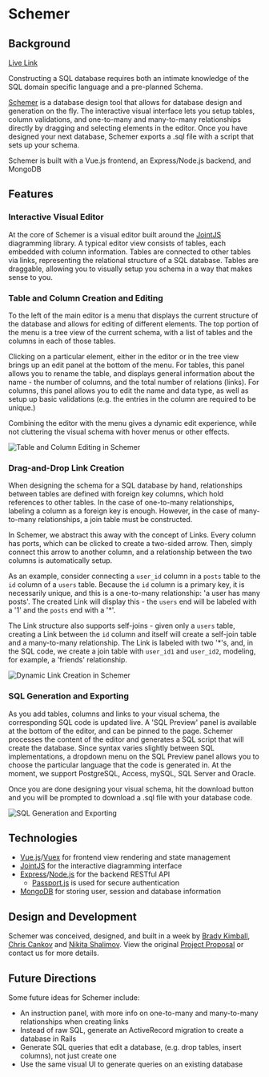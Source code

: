 # Schemer
## Background

[Live Link][live-link]

Constructing a SQL database requires both an intimate knowledge of the SQL domain specific language and a pre-planned Schema.

[Schemer][live-link] is a database design tool that allows for database design and generation on the fly. The interactive visual interface lets you setup tables, column validations, and one-to-many and many-to-many relationships directly by dragging and selecting elements in the editor. Once you have designed your next
database, Schemer exports a .sql file with a script that sets up your schema.

Schemer is built with a Vue.js frontend, an Express/Node.js backend, and MongoDB

[live-link]:https://schemer.herokuapp.com

## Features

### Interactive Visual Editor
At the core of Schemer is a visual editor built around the [JointJS](https://www.jointjs.com/) diagramming library.
A typical editor view consists of tables, each embedded with column information. Tables are connected to other tables via links, representing the relational structure of a SQL database. Tables are draggable, allowing you to visually setup you schema in a way that makes sense to you.

### Table and Column Creation and Editing
To the left of the main editor is a menu that displays the current structure of the database and allows for editing of different elements. The top portion of the menu is a tree view of the current schema, with a list of tables and the columns in each of those tables.

Clicking on a particular element, either in the editor or in the tree view brings up an edit panel at the bottom of the menu. For tables, this panel allows you to rename the table, and displays general information about the name - the number of columns, and the total number of relations (links). For columns, this panel allows you to edit the name and data type, as well as setup up basic validations (e.g. the entries in the column are required to be unique.)

Combining the editor with the menu gives a dynamic edit experience, while not cluttering the visual schema with
hover menus or other effects.

![Table and Column Editing in Schemer](docs/demos/schemer_edit_demo.gif)

### Drag-and-Drop Link Creation
When designing the schema for a SQL database by hand, relationships between tables are defined with foreign key columns, which hold references to other tables. In the case of one-to-many relationships, labeling a column as a foreign key is enough. However, in the case of many-to-many relationships, a join table must be constructed.

In Schemer, we abstract this away with the concept of Links. Every column has ports, which can be clicked to create a two-sided arrow. Then, simply connect this arrow to another column, and a relationship between the two columns is automatically setup.

As an example, consider connecting a `user_id` column in a `posts` table to the `id` column of a `users` table. Because the `id` column is a primary key, it is necessarily unique, and this is a one-to-many relationship: 'a user has many posts'. The created Link will display this - the `users` end will be labeled with a '1' and the `posts` end with a '\*'.

The Link structure also supports self-joins - given only a `users` table, creating a Link between the `id` column and itself will create a self-join table and a many-to-many relationship. The Link is labeled with two '\*'s, and, in the SQL code, we create a join table with `user_id1` and `user_id2`, modeling, for example, a 'friends' relationship.

![Dynamic Link Creation in Schemer](docs/demos/schemer_link_demo.gif)

### SQL Generation and Exporting
As you add tables, columns and links to your visual schema, the corresponding SQL code is updated live. A 'SQL Preview' panel is available at the bottom of the editor, and can be pinned to the page. Schemer processes the content of the editor and generates a SQL script that will create the database. Since syntax varies slightly between SQL implementations, a dropdown menu on the SQL Preview panel allows you to choose the particular language that the code is generated in. At the moment, we support PostgreSQL, Access, mySQL, SQL Server and Oracle.

Once you are done designing your visual schema, hit the download button and you will be prompted to download a .sql file with your database code.

![SQL Generation and Exporting](docs/demos/schemer_sql_demo.gif)

## Technologies
 * [Vue.js](https://vuejs.org/)/[Vuex](https://vuex.vuejs.org/) for frontend view rendering and state management
 * [JointJS](https://www.jointjs.com/) for the interactive diagramming interface
 * [Express](https://expressjs.com)/[Node.js](https://nodejs.org) for the backend RESTful API
    * [Passport.js](https://passportjs.org) is used for secure authentication
 * [MongoDB](https://mongodb.com) for storing user, session and database information

## Design and Development
Schemer was conceived, designed, and built in a week by [Brady Kimball](https://github.com/brady-kimabll), [Chris Cankov](https://github.com/ccankov) and [Nikita Shalimov](https://github.com/ndshal). View the original [Project Proposal](docs/README.md) or contact us for more details.

## Future Directions
Some future ideas for Schemer include:
  * An instruction panel, with more info on one-to-many and many-to-many relationships when creating links
  * Instead of raw SQL, generate an ActiveRecord migration to create a database in Rails
  * Generate SQL queries that edit a database, (e.g. drop tables, insert columns), not just create one
  * Use the same visual UI to generate queries on an existing database
